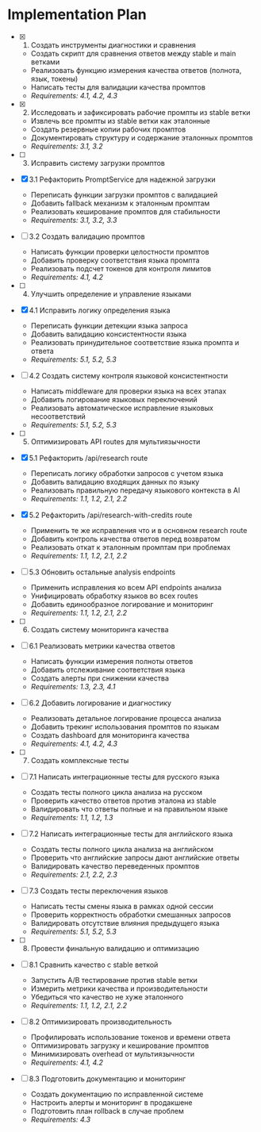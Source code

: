 # Implementation Plan

- [x] 1. Создать инструменты диагностики и сравнения
  - Создать скрипт для сравнения ответов между stable и main ветками
  - Реализовать функцию измерения качества ответов (полнота, язык, токены)
  - Написать тесты для валидации качества промптов
  - _Requirements: 4.1, 4.2, 4.3_

- [x] 2. Исследовать и зафиксировать рабочие промпты из stable ветки
  - Извлечь все промпты из stable ветки как эталонные
  - Создать резервные копии рабочих промптов
  - Документировать структуру и содержание эталонных промптов
  - _Requirements: 3.1, 3.2_

- [ ] 3. Исправить систему загрузки промптов
- [x] 3.1 Рефакторить PromptService для надежной загрузки
  - Переписать функции загрузки промптов с валидацией
  - Добавить fallback механизм к эталонным промптам
  - Реализовать кеширование промптов для стабильности
  - _Requirements: 3.1, 3.2, 3.3_

- [ ] 3.2 Создать валидацию промптов
  - Написать функции проверки целостности промптов
  - Добавить проверку соответствия языка промпта
  - Реализовать подсчет токенов для контроля лимитов
  - _Requirements: 4.1, 4.2_

- [ ] 4. Улучшить определение и управление языками
- [x] 4.1 Исправить логику определения языка
  - Переписать функции детекции языка запроса
  - Добавить валидацию консистентности языка
  - Реализовать принудительное соответствие языка промпта и ответа
  - _Requirements: 5.1, 5.2, 5.3_

- [ ] 4.2 Создать систему контроля языковой консистентности
  - Написать middleware для проверки языка на всех этапах
  - Добавить логирование языковых переключений
  - Реализовать автоматическое исправление языковых несоответствий
  - _Requirements: 5.1, 5.2, 5.3_

- [ ] 5. Оптимизировать API routes для мультиязычности
- [x] 5.1 Рефакторить /api/research route
  - Переписать логику обработки запросов с учетом языка
  - Добавить валидацию входящих данных по языку
  - Реализовать правильную передачу языкового контекста в AI
  - _Requirements: 1.1, 1.2, 2.1, 2.2_

- [x] 5.2 Рефакторить /api/research-with-credits route
  - Применить те же исправления что и в основном research route
  - Добавить контроль качества ответов перед возвратом
  - Реализовать откат к эталонным промптам при проблемах
  - _Requirements: 1.1, 1.2, 2.1, 2.2_

- [ ] 5.3 Обновить остальные analysis endpoints
  - Применить исправления ко всем API endpoints анализа
  - Унифицировать обработку языков во всех routes
  - Добавить единообразное логирование и мониторинг
  - _Requirements: 1.1, 1.2, 2.1, 2.2_

- [ ] 6. Создать систему мониторинга качества
- [ ] 6.1 Реализовать метрики качества ответов
  - Написать функции измерения полноты ответов
  - Добавить отслеживание соответствия языка
  - Создать алерты при снижении качества
  - _Requirements: 1.3, 2.3, 4.1_

- [ ] 6.2 Добавить логирование и диагностику
  - Реализовать детальное логирование процесса анализа
  - Добавить трекинг использования промптов по языкам
  - Создать dashboard для мониторинга качества
  - _Requirements: 4.1, 4.2, 4.3_

- [ ] 7. Создать комплексные тесты
- [ ] 7.1 Написать интеграционные тесты для русского языка
  - Создать тесты полного цикла анализа на русском
  - Проверить качество ответов против эталона из stable
  - Валидировать что ответы полные и на правильном языке
  - _Requirements: 1.1, 1.2, 1.3_

- [ ] 7.2 Написать интеграционные тесты для английского языка
  - Создать тесты полного цикла анализа на английском
  - Проверить что английские запросы дают английские ответы
  - Валидировать качество переведенных промптов
  - _Requirements: 2.1, 2.2, 2.3_

- [ ] 7.3 Создать тесты переключения языков
  - Написать тесты смены языка в рамках одной сессии
  - Проверить корректность обработки смешанных запросов
  - Валидировать отсутствие влияния предыдущего языка
  - _Requirements: 5.1, 5.2, 5.3_

- [ ] 8. Провести финальную валидацию и оптимизацию
- [ ] 8.1 Сравнить качество с stable веткой
  - Запустить A/B тестирование против stable ветки
  - Измерить метрики качества и производительности
  - Убедиться что качество не хуже эталонного
  - _Requirements: 1.1, 1.2, 2.1, 2.2_

- [ ] 8.2 Оптимизировать производительность
  - Профилировать использование токенов и времени ответа
  - Оптимизировать загрузку и кеширование промптов
  - Минимизировать overhead от мультиязычности
  - _Requirements: 4.1, 4.2_

- [ ] 8.3 Подготовить документацию и мониторинг
  - Создать документацию по исправленной системе
  - Настроить алерты и мониторинг в продакшене
  - Подготовить план rollback в случае проблем
  - _Requirements: 4.3_